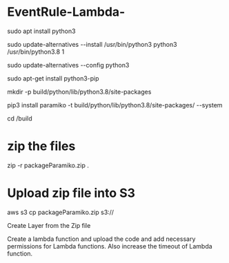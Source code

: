 # EventRule-Lambda-

sudo apt install python3

sudo update-alternatives --install /usr/bin/python3 python3 /usr/bin/python3.8 1

sudo update-alternatives --config python3

sudo apt-get install python3-pip

mkdir -p build/python/lib/python3.8/site-packages

pip3 install paramiko -t build/python/lib/python3.8/site-packages/ --system

cd /build

# zip the files

zip -r packageParamiko.zip .


# Upload zip file into S3

aws s3 cp packageParamiko.zip s3://<bucket-name>

Create Layer from the Zip file

Create a lambda function and upload the code and add necessary permissions for Lambda functions. Also increase the timeout of Lambda function.
